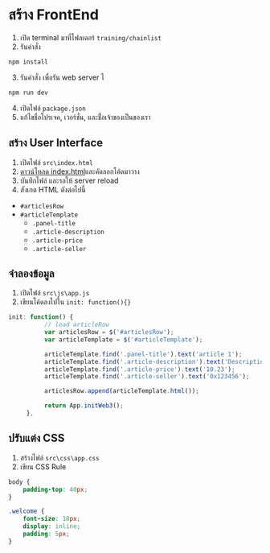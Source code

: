 # สร้าง FrontEnd 

1. เปิด terminal มาที่โฟลเดอร์ `training/chainlist`
2. รันคำสั่ง 

```js
npm install
```

3. รันคำสั่ง เพื่อรัน web server
ไ
```js
npm run dev
```

4. เปิดไฟล์ `package.json`
5. แก้ไขชื่อโปรเจค, เวอร์ชั่น, และช่ื่อเจ้าของเป็นของเรา

## สร้าง User Interface

1. เปิดไฟล์ `src\index.html`
2. [ดาวน์โหลด index.html](https://www.dropbox.com/s/iligklb6g4u1x3k/index.html.zip?dl=0)และคัดลอกโค้ดมาวาง
3. บันทึกไฟล์ และรอให้ server reload
4. สังเกต HTML ดังต่อไปนี้

- `#articlesRow`
- `#articleTemplate`
	- `.panel-title`
	- `.article-description`
	- `.article-price`
	- `.article-seller`

## จำลองข้อมูล

1. เปิดไฟล์ `src\js\app.js`
2. เขียนโค้ดลงไปใน `init: function(){}`

```js
init: function() {
          // load articleRow
          var articlesRow = $('#articlesRow');
          var articleTemplate = $('#articleTemplate');

          articleTemplate.find('.panel-title').text('article 1');
          articleTemplate.find('.article-description').text('Description for article 1');
          articleTemplate.find('.article-price').text('10.23');
          articleTemplate.find('.article-seller').text('0x123456');

          articlesRow.append(articleTemplate.html());

          return App.initWeb3();
     },
```

## ปรับแต่ง CSS

1. สร้างไฟล์ `src\css\app.css`
2. เขียน CSS Rule 

```css
body {
    padding-top: 40px;
}

.welcome {
    font-size: 18px;
    display: inline;
    padding: 5px;
}
```
